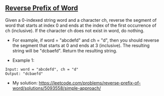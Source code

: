 ## [Reverse Prefix of Word](https://leetcode.com/problems/reverse-prefix-of-word/description/)

Given a 0-indexed string word and a character ch, reverse the segment of word that starts at index 0 and ends at the index of the first occurrence of ch (inclusive). If the character ch does not exist in word, do nothing.

- For example, if word = "abcdefd" and ch = "d", then you should reverse the segment that starts at 0 and ends at 3 (inclusive). The resulting string will be "dcbaefd".
Return the resulting string.


- Example 1:
```
Input: word = "abcdefd", ch = "d"
Output: "dcbaefd"
```

- My solution: https://leetcode.com/problems/reverse-prefix-of-word/solutions/5093558/simple-approach/
